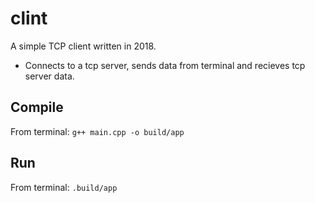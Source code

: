# clint
A simple TCP client written in 2018.
* Connects to a tcp server, sends data from terminal and recieves tcp server data.

## Compile
From terminal:
```g++ main.cpp -o build/app```

## Run
From terminal:
```.build/app```
